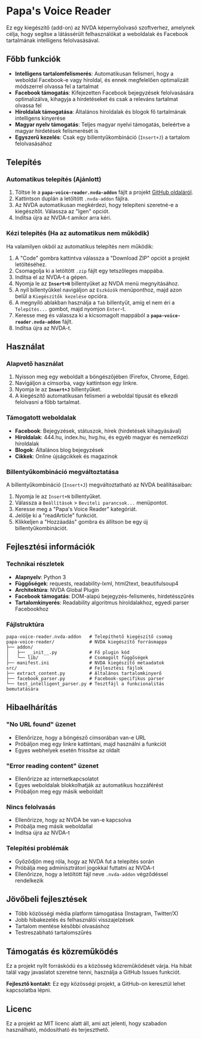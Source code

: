 # Papa's Voice Reader

Ez egy kiegészítő (add-on) az NVDA képernyőolvasó szoftverhez, amelynek célja, hogy segítse a látássérült felhasználókat a weboldalak és Facebook tartalmának intelligens felolvasásával.

## Főbb funkciók

- **Intelligens tartalomfelismerés**: Automatikusan felismeri, hogy a weboldal Facebook-e vagy híroldal, és ennek megfelelően optimalizált módszerrel olvassa fel a tartalmat
- **Facebook támogatás**: Kifejezetten Facebook bejegyzések felolvasására optimalizálva, kihagyja a hirdetéseket és csak a releváns tartalmat olvassa fel
- **Híroldalak támogatása**: Általános híroldalak és blogok fő tartalmának intelligens kinyerése
- **Magyar nyelv támogatás**: Teljes magyar nyelvi támogatás, beleértve a magyar hirdetések felismerését is
- **Egyszerű kezelés**: Csak egy billentyűkombináció (`Insert+J`) a tartalom felolvasásához

## Telepítés

### Automatikus telepítés (Ajánlott)

1.  Töltse le a **`papa-voice-reader.nvda-addon`** fájlt a projekt [GitHub oldaláról](https://github.com/d3c1m470r/papa-voice).
2.  Kattintson duplán a letöltött `.nvda-addon` fájlra.
3.  Az NVDA automatikusan megkérdezi, hogy telepíteni szeretné-e a kiegészítőt. Válassza az "Igen" opciót.
4.  Indítsa újra az NVDA-t amikor arra kéri.

### Kézi telepítés (Ha az automatikus nem működik)

Ha valamilyen okból az automatikus telepítés nem működik:

1.  A "Code" gombra kattintva válassza a "Download ZIP" opciót a projekt letöltéséhez.
2.  Csomagolja ki a letöltött `.zip` fájlt egy tetszőleges mappába.
3.  Indítsa el az NVDA-t a gépen.
4.  Nyomja le az **`Insert+N`** billentyűket az NVDA menü megnyitásához.
5.  A nyíl billentyűkkel navigáljon az `Eszközök` menüponthoz, majd azon belül a `Kiegészítők kezelése` opcióra.
6.  A megnyíló ablakban használja a `Tab` billentyűt, amíg el nem éri a `Telepítés...` gombot, majd nyomjon `Enter`-t.
7.  Keresse meg és válassza ki a kicsomagolt mappából a **`papa-voice-reader.nvda-addon`** fájlt.
8.  Indítsa újra az NVDA-t.

## Használat

### Alapvető használat

1.  Nyisson meg egy weboldalt a böngészőjében (Firefox, Chrome, Edge).
2.  Navigáljon a címsorba, vagy kattintson egy linkre.
3.  Nyomja le az **`Insert+J`** billentyűket.
4.  A kiegészítő automatikusan felismeri a weboldal típusát és elkezdi felolvasni a főbb tartalmat.

### Támogatott weboldalak

- **Facebook**: Bejegyzések, státuszok, hírek (hirdetések kihagyásával)
- **Híroldalak**: 444.hu, index.hu, hvg.hu, és egyéb magyar és nemzetközi híroldalak
- **Blogok**: Általános blog bejegyzések
- **Cikkek**: Online újságcikkek és magazinok

### Billentyűkombináció megváltoztatása

A billentyűkombináció (`Insert+J`) megváltoztatható az NVDA beállításaiban:

1.  Nyomja le az `Insert+N` billentyűket.
2.  Válassza a `Beállítások` > `Beviteli parancsok...` menüpontot.
3.  Keresse meg a "Papa's Voice Reader" kategóriát.
4.  Jelölje ki a "readArticle" funkciót.
5.  Klikkeljen a "Hozzáadás" gombra és állítson be egy új billentyűkombinációt.

## Fejlesztési információk

### Technikai részletek

- **Alapnyelv**: Python 3
- **Függőségek**: requests, readability-lxml, html2text, beautifulsoup4
- **Architektúra**: NVDA Global Plugin
- **Facebook támogatás**: DOM-alapú bejegyzés-felismerés, hirdetésszűrés
- **Tartalomkinyerés**: Readability algoritmus híroldalakhoz, egyedi parser Facebookhoz

### Fájlstruktúra

```
papa-voice-reader.nvda-addon   # Telepíthető kiegészítő csomag
papa-voice-reader/             # NVDA kiegészítő forrásmappa
├── addon/
│   ├── __init__.py            # Fő plugin kód
│   └── lib/                   # Csomagolt függőségek
├── manifest.ini               # NVDA kiegészítő metaadatok
src/                           # Fejlesztési fájlok
├── extract_content.py         # Általános tartalomkinyerő
├── facebook_parser.py         # Facebook-specifikus parser
└── test_intelligent_parser.py # Tesztfájl a funkcionalitás bemutatására
```

## Hibaelhárítás

### "No URL found" üzenet

- Ellenőrizze, hogy a böngésző címsorában van-e URL
- Próbáljon meg egy linkre kattintani, majd használni a funkciót
- Egyes webhelyek esetén frissítse az oldalt

### "Error reading content" üzenet

- Ellenőrizze az internetkapcsolatot
- Egyes weboldalak blokkolhatják az automatikus hozzáférést
- Próbáljon meg egy másik weboldalt

### Nincs felolvasás

- Ellenőrizze, hogy az NVDA be van-e kapcsolva
- Próbálja meg másik weboldallal
- Indítsa újra az NVDA-t

### Telepítési problémák

- Győződjön meg róla, hogy az NVDA fut a telepítés során
- Próbálja meg adminisztrátori jogokkal futtatni az NVDA-t
- Ellenőrizze, hogy a letöltött fájl neve `.nvda-addon` végződéssel rendelkezik

## Jövőbeli fejlesztések

- Több közösségi média platform támogatása (Instagram, Twitter/X)
- Jobb hibakezelés és felhasználói visszajelzések
- Tartalom mentése későbbi olvasáshoz
- Testreszabható tartalomszűrés

## Támogatás és közreműködés

Ez a projekt nyílt forráskódú és a közösség közreműködését várja. Ha hibát talál vagy javaslatot szeretne tenni, használja a GitHub Issues funkciót.

**Fejlesztő kontakt**: Ez egy közösségi projekt, a GitHub-on keresztül lehet kapcsolatba lépni.

## Licenc

Ez a projekt az MIT licenc alatt áll, ami azt jelenti, hogy szabadon használható, módosítható és terjeszthető.

